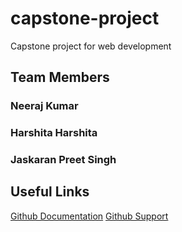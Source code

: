 # capstone-project
Capstone project for web development
## Team Members
### Neeraj Kumar
### Harshita Harshita
### Jaskaran Preet Singh
## Useful Links
[Github Documentation](https://docs.github.com/en)
[Github Support](https://support.github.com/)

